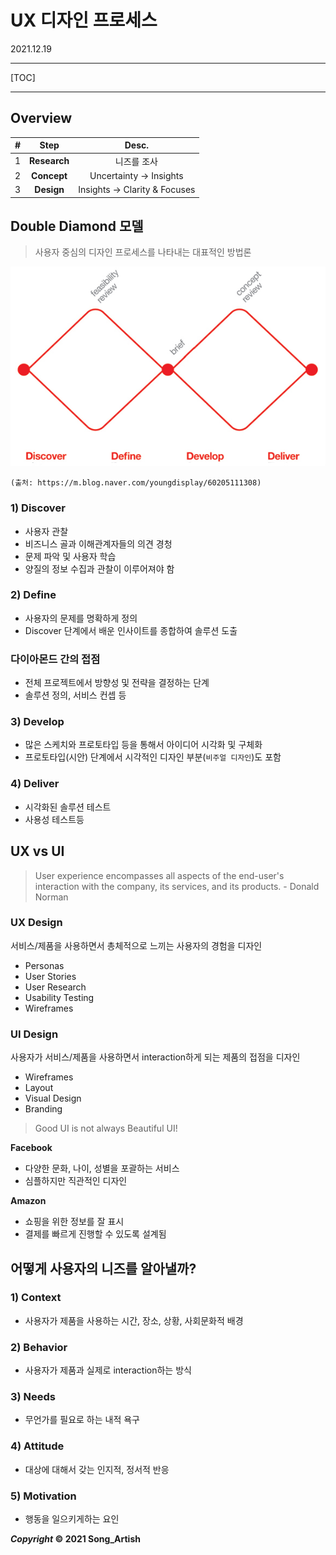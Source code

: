 # UX 디자인 프로세스

2021.12.19

---

[TOC]

---



## Overview

|  #   |     Step     |             Desc.             |
| :--: | :----------: | :---------------------------: |
|  1   | **Research** |          니즈를 조사          |
|  2   | **Concept**  |    Uncertainty -> Insights    |
|  3   |  **Design**  | Insights -> Clarity & Focuses |



## Double Diamond 모델

> 사용자 중심의 디자인 프로세스를 나타내는 대표적인 방법론

![Double_Diamond](img/11_Double_Diamond.jpg)

`(출처: https://m.blog.naver.com/youngdisplay/60205111308)`

### 1) Discover

- 사용자 관찰
- 비즈니스 골과 이해관계자들의 의견 경청
- 문제 파악 및 사용자 학습
- 양질의 정보 수집과 관찰이 이루어져야 함

### 2) Define

- 사용자의 문제를 명확하게 정의
- Discover 단계에서 배운 인사이트를 종합하여 솔루션 도출

### 다이아몬드 간의 접점

- 전체 프로젝트에서 방향성 및 전략을 결정하는 단계
- 솔루션 정의, 서비스 컨셉 등

### 3) Develop

- 많은 스케치와 프로토타입 등을 통해서 아이디어 시각화 및 구체화
- 프로토타입(시안) 단계에서 시각적인 디자인 부분(`비주얼 디자인`)도 포함

### 4) Deliver

- 시각화된 솔루션 테스트
- 사용성 테스트등



## UX vs UI

> User experience encompasses all aspects of the end-user's interaction with the company, its services, and its products. - Donald Norman

### UX Design

서비스/제품을 사용하면서 총체적으로 느끼는 사용자의 경험을 디자인

- Personas
- User Stories
- User Research
- Usability Testing
- Wireframes

### UI Design

사용자가 서비스/제품을 사용하면서 interaction하게 되는 제품의 접점을 디자인
- Wireframes
- Layout
- Visual Design
- Branding

> Good UI is not always Beautiful UI!

**Facebook**

- 다양한 문화, 나이, 성별을 포괄하는 서비스
- 심플하지만 직관적인 디자인

**Amazon**

- 쇼핑을 위한 정보를 잘 표시
- 결제를 빠르게 진행할 수 있도록 설계됨



## 어떻게 사용자의 니즈를 알아낼까?

### 1) Context

- 사용자가 제품을 사용하는 시간, 장소, 상황, 사회문화적 배경

### 2) Behavior

- 사용자가 제품과 실제로 interaction하는 방식

### 3) Needs

- 무언가를 필요로 하는 내적 욕구

### 4) Attitude

- 대상에 대해서 갖는 인지적, 정서적 반응

### 5) Motivation

- 행동을 일으키게하는 요인



***Copyright* © 2021 Song_Artish**